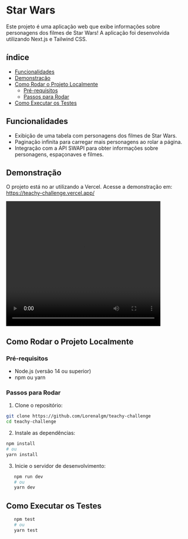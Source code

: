 # Star Wars

Este projeto é uma aplicação web que exibe informações sobre personagens dos filmes de Star Wars! A aplicação foi desenvolvida utilizando Next.js e Tailwind CSS.

## índice
- [Funcionalidades](#funcionalidades)
- [Demonstração](#demonstração)
- [Como Rodar o Projeto Localmente](#como-rodar-o-projeto-localmente)
  - [Pré-requisitos](#pré-requisitos)
  - [Passos para Rodar](#passos-para-rodar)
- [Como Executar os Testes](#como-executar-os-testes)

## Funcionalidades

- Exibição de uma tabela com personagens dos filmes de Star Wars.
- Paginação infinita para carregar mais personagens ao rolar a página.
- Integração com a API SWAPI para obter informações sobre personagens, espaçonaves e filmes.

## Demonstração
O projeto está no ar utilizando a Vercel. Acesse a demonstração em:
https://teachy-challenge.vercel.app/

<video src="https://i.imgur.com/crXrswF.mp4" width="420" height="340" controls></video>

## Como Rodar o Projeto Localmente

### Pré-requisitos

- Node.js (versão 14 ou superior)
- npm ou yarn

### Passos para Rodar

1. Clone o repositório:

```bash
git clone https://github.com/Lorenalgm/teachy-challenge
cd teachy-challenge 
```

2. Instale as dependências:
```bash
npm install
# ou
yarn install
```

3. Inicie o servidor de desenvolvimento:
 ```bash
    npm run dev
    # ou
    yarn dev
```

## Como Executar os Testes
 ```bash
    npm test
    # ou
    yarn test
```